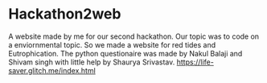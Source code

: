 # Hackathon2web
A website made by me for our second hackathon. Our topic was to code on a enviornmental topic. So we made a website for red tides and Eutrophication. The python questionaire was made by Nakul Balaji and Shivam singh with little help by Shaurya Srivastav.
https://life-saver.glitch.me/index.html
